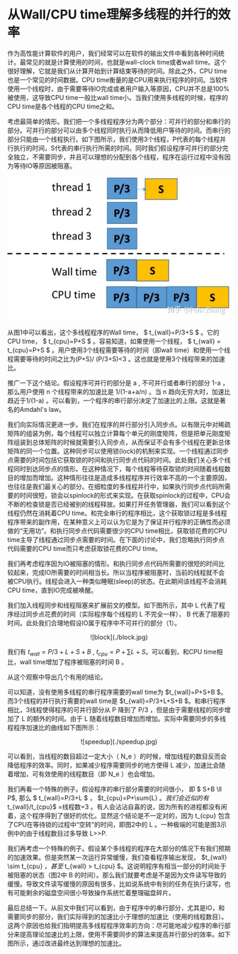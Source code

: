 # 从Wall/CPU time理解多线程的并行的效率
作为高性能计算软件的用户，我们经常可以在软件的输出文件中看到各种时间统计。最常见的就是计算使用的时间，也就是wall-clock time或者wall time。这个很好理解，它就是我们从计算开始到计算结束等待的时间。除此之外，CPU time也是一个常见的时间数据。CPU time衡量的是CPU用来执行程序的时间。当软件使用一个线程时，由于需要等待IO完成或者用户输入等原因，CPU并不总是100%被使用，这导致CPU time一般比wall time小。当我们使用多线程的时候，程序的CPU time是各个线程的CPU time之和。

考虑最简单的情形。我们把一个多线程程序分为两个部分：可并行的部分和串行的部分。可并行的部分可以由多个线程同时执行从而降低用户等待的时间。而串行的部分只能由一个线程执行。如下图所示，我们使用3个线程，P代表的每个线程并行执行的时间，S代表的串行执行所需的时间。同时我们假设程序可并行的部分完全独立，不需要同步，并且可以理想的分配到各个线程，程序在运行过程中没有因为等待IO等原因被阻塞。

![figure](./multithread.jpg)

从图1中可以看出，这个多线程程序的Wall time， $ t_{wall}=P/3+S $ 。它的CPU time， $ t_{cpu}=P+S $ 。容易知道，如果使用一个线程， $ t_{wall} = t_{cpu}=P+S $ 。用户使用3个线程需要等待的时间（即wall time）和使用一个线程需要等待的时间之比为(P+S)/ (P/3+S)<3 。这也就是使用3个线程带来的加速比。

推广一下这个结论。假设程序可并行的部分是 a , 不可并行或者串行的部分 1-a ，那么用户使用 n 个线程带来的加速比是 1/(1-a+a/n) 。当 n 趋向无穷大时，加速比趋近于1/(1-a) 。可以看到，一个程序的串行部分决定了加速比的上限。这就是著名的Amdahl's law。

我们向实际情况更进一步。我们在程序的并行部分引入同步点。以有限元中对稀疏矩阵的组装为例，每个线程可以独立计算每个单元的刚度矩阵，但是把单元刚度矩阵组装到总体矩阵的时候就需要引入同步点，从而保证不会有多个线程在更新总体矩阵的同一个位置。这种同步可以使用锁(lock)的机制来实现。一个线程通过同步点需要的时间包括它获取锁的时间和执行同步点代码的时间。此处我们关心多个线程同时到达同步点的情形。在这种情况下，每个线程等待获取锁的时间随着线程数目的增加而增加。这种情形往往是造成多线程程序并行效率不高的一个主要原因，也往往是我们最关心的部分。在细粒度的多线程并行中，如果执行同步点代码所需要的时间很短，锁会以spinlock的形式来实现。在获取spinlock的过程中，CPU会不断的检查锁是否已经被别的线程释放。如果打开任务管理器，我们可以看到这个线程仍然在消耗着CPU time。和完全串行的程序相比，这个获取锁过程是多线程程序带来的副作用，在某种意义上可以认为它是为了保证并行程序的正确性而必须做的“无用功”。和执行同步点代码需要很少的CPU time相比，获取锁花费的CPU time主导了线程通过同步点需要的时间。在下面的讨论中，我们忽略执行同步点代码需要的CPU time而只考虑获取锁花费的CPU time。

我们再考虑程序因为IO被阻塞的情形。和执行同步点代码所需要的很短的时间比较起来，完成IO所需要的时间相当长。所以当程序被阻塞时，当前的线程就不会被CPU执行。线程会进入一种类似睡眠(sleep)的状态。在此期间该线程不会消耗CPU time，直到IO完成被唤醒。

我们加入线程同步和线程阻塞来扩展前文的模型。如下图所示，其中 L 代表了程序经过同步点花费的时间（实际程序每个线程的 L 不完全一样）， B 代表了阻塞的时间。此处我们合理地假设IO属于程序中不可并行的部分（1）。

<center> ![block](./block.jpg) </center>

我们有 $t_{wall}=P/3+L+S+B$ , $t_{cpu}=P+\sum{L}+S$。可以看到，和CPU time相比，wall time增加了程序被阻塞的时间 B 。

从这个观察中导出几个有用的结论。

可以知道，没有使用多线程的串行程序需要的wall time为 $t_{wall}=P+S+B $。而3个线程的并行执行需要的wall time是 $t_{wall}=P/3+L+S+B $。和串行程序相比，3线程使得程序的可并行部分从 P 降到了 P/3 ，但是由于需要线程的同步增加了 L 的额外的时间。由于 L 随着线程数目增加而增加。实际中需要同步的多线程程序加速比的曲线如下图所示：

<center>  ![speedup](./speedup.jpg)</center>

可以看到，当线程的数目超过一定大小（ N_e ）的时候，增加线程的数目反而会降低程序的效率。同时，如果减少程序需要同步的地方使得 L 减少，加速比会随着增加，可有效使用的线程数目（即 N_e ）也会增加。

我们再看一个特殊的例子。假设程序的串行部分需要的时间很小， 即 $ S+B \ll P$, 那么 $ t_{wall}=P/3+L $ ， $t_{cpu}=P+\sum{L} $。我们会近似的有$ t_{wall}/t_{cpu}$ =线程数=3 。有人会沾沾自喜的说，因为所有的进程都没有闲着，这个程序得到了很好的优化。显然这个结论是不一定对的，因为 t_{cpu} 包含了CPU在等待锁的过程中“空转”的时间，即图2中的 L 。一种极端的可能是图3示例中的由于线程数目过多导致 L>>P.

我们再考虑一个特殊的例子。假设某个多线程的程序在大部分的情况下有我们预期的加速效果。但是突然某一次运行异常缓慢，我们查看程序输出发现， $t_{wall} \sim t_{cpu} $，甚至$ t_{wall} > t_{cpu} $。这说明程序有相当一部分的时间处于被阻塞的状态（图2中 B 的时间）。那么我们就要考虑是不是因为文件读写导致的缓慢。导致文件读写缓慢的原因有很多，比如说系统中有别的任务在执行读写，也有可能剩余的磁盘空间很小导致操作系统忙着整理磁盘碎片。

最后总结一下。从前文中我们可以看到，由于程序中的串行部分，尤其是IO，和需要同步的部分，我们实际得到的加速比小于理想的加速比（使用的线程数目）。这两个原因也给我们指明提高多线程程序效率的方向：尽可能地减少程序的串行部分来提高理论加速比的上限，使用不需要同步的算法来提高并行部分的效率。如下图所示，通过改进最终达到理想的加速比。
